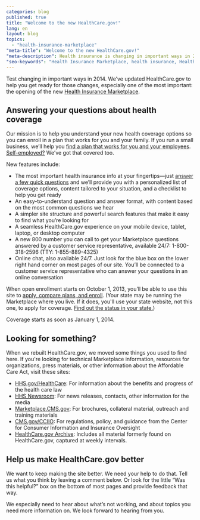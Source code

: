 ```yaml
---
categories: blog
published: true
title: "Welcome to the new HealthCare.gov!"
lang: en
layout: blog
topics: 
  - "health-insurance-marketplace"
"meta-title": "Welcome to the new HealthCare.gov!"
"meta-description": Health insurance is changing in important ways in 2014. We’ve updated HealthCare.gov to help you get ready for the new Health Insurance Marketplace.
"seo-keywords": "Health Insurance Marketplace, health insurance, HealthCare.gov, health care law,  coverage options"
---
```


Test changing in important ways in 2014. We’ve updated HealthCare.gov to help you get ready for those changes, especially one of the most important: the opening of the new [Health Insurance Marketplace](/what-is-the-health-insurance-marketplace/).
## Answering your questions about health coverage
Our mission is to help you understand your new health coverage options so you can enroll in a plan that works for you and your family. If you run a small business, we’ll help you [find a plan that works for you and your employees](/what-is-the-shop-marketplace/). [Self-employed?](/what-if-im-self-employed) We’ve got that covered too.

New features include:

* The most important health insurance info at your fingertips—just [answer a few quick questions](/quick-answers/#step-1) and we’ll provide you with a personalized list of coverage options, content tailored to your situation, and a checklist to help you get ready 
* An easy-to-understand question and answer format, with content based on the most common questions we hear
* A simpler site structure and powerful search features that make it easy to find what you’re looking for 
* A seamless HealthCare.gov experience on your mobile device, tablet, laptop, or desktop computer
* A new 800 number you can call to get your Marketplace questions answered by a customer service representative, available 24/7: 1-800-318-2596 (TTY: 1-855-889-4325)
* Online chat, also available 24/7. Just look for the blue box on the lower right hand corner on most pages of our site. You’ll be connected to a customer service representative who can answer your questions in an online conversation

When open enrollment starts on October 1, 2013, you’ll be able to use this site to  [apply, compare plans, and enroll](/marketplace/). (Your state may be running the Marketplace where you live. If it does, you'll use your state website, not this one, to apply for coverage. [Find out the status in your state.](/what-is-the-marketplace-in-my-state))

Coverage starts as soon as January 1, 2014.

## Looking for something?
When we rebuilt HealthCare.gov, we moved some things you used to find here. If you're looking for technical Marketplace information, resources for organizations, press materials, or other information about the Affordable Care Act, visit these sites:

*	[HHS.gov/HealthCare](http://www.hhs.gov/healthcare): For information about the benefits and progress of the health care law
*   [HHS Newsroom](http://www.hhs.gov/news): For news releases, contacts, other information for the media
*	[Marketplace.CMS.gov](http://marketplace.cms.gov/): For brochures, collateral material, outreach and training materials 
*	[CMS.gov/CCIIO](http://cms.gov/cciio/): For regulations, policy, and guidance from the Center for Consumer Information and Insurance Oversight
*   [HealthCare.gov Archive](http://archive-it.org/collections/3626): Includes all material formerly found on HealthCare.gov, captured at weekly intervals. 


## Help us make HealthCare.gov better 
We want to keep making the site better. We need your help to do that. Tell us what you think by leaving a comment below. Or look for the little “Was this helpful?” box on the bottom of most pages and provide feedback that way. 

We especially need to hear about what’s not working, and about topics you need more information on. We look forward to hearing from you.